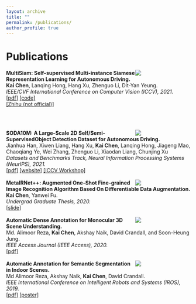 ```yaml
---
layout: archive
title: ""
permalink: /publications/
author_profile: true
---
```


# Publications

<div class="MultiSiam">	
    <div style="float:right;width:30%"><img src="https://kaichen1998.github.io/images/pub/MultiSiam.png"></div>
    <div class="float:left;width:70%">
    <b>MultiSiam: Self-supervised Multi-instance Siamese Representation Learning for Autonomous Driving.</b>
    <br /> <b>Kai Chen</b>, Lanqing Hong, Hang Xu, Zhenguo Li, Dit-Yan Yeung.
    <br /> <i>IEEE/CVF International Conference on Computer Vision (ICCV), 2021.</i>
    <br /> <a href="https://arxiv.org/abs/2108.12178">[pdf]</a>
           <a href="https://github.com/KaiChen1998/MultiSiam">[code]</a>
    <br /> <a href="https://zhuanlan.zhihu.com/p/406649716">[Zhihu (not official)]</a>
    </div>
</div>

<br /><br />

<div class="SODA10M">
    <div style="float:right;width:30%"><img src="https://kaichen1998.github.io/images/pub/SODA10M.png"></div>
    <div class="float:left;width:70%">
    <b>SODA10M: A Large-Scale 2D Self/Semi-SupervisedObject Detection Dataset for Autonomous Driving.</b>
    <br /> Jianhua Han, Xiwen Liang, Hang Xu, <b>Kai Chen</b>, Lanqing Hong, Jiageng Mao, Chaoqiang Ye, Wei Zhang, Zhenguo Li, Xiaodan Liang, Chunjing Xu
    <br /> <i>Datasets and Benchmarks Track, Neural Information Processing Systems (NeurIPS), 2021.</i>
    <br /> <a href="https://arxiv.org/abs/2106.11118">[pdf]</a>
           <a href="https://soda-2d.github.io/">[website]</a>
           <a href="https://sslad2021.github.io/">[ICCV Workshop]</a>
    </div>
</div>

<br />

<div class="MetaIRNet++">	
    <div style="float:right;width:30%"><img src="https://kaichen1998.github.io/images/pub/MetaIRNet++.jpg"></div>
    <div class="float:left;width:70%">
    <b>MetaIRNet++: Augmented One-Shot Fine-grained Image Recognition Algorithm Based On Differentiable Data Augmentation.</b>
    <br /> <b>Kai Chen</b>, Yanwei Fu.
    <br /> <i>Undergrad Graduate Thesis, 2020.</i>
    <br /> <a href="https://kaichen1998.github.io/files/MetaIRNet++/Slide.pdf">[slide]</a>
    </div>
</div>

<br /> 

<div class="Access2020">
    <div style="float:right;width:30%"><img src="https://kaichen1998.github.io/images/pub/Access2020.png"></div>
    <div class="float:left;width:70%">
    <b>Automatic Dense Annotation for Monocular 3D Scene Understanding.</b>
    <br /> Md. Alimoor Reza, <b>Kai Chen</b>, Akshay Naik, David Crandall, and Soon-Heung Jung.
    <br /> <i>IEEE Access Journal (IEEE Access), 2020.</i>
    <br /> <a href="https://ieeexplore.ieee.org/stamp/stamp.jsp?arnumber=9052727">[pdf]</a>
    </div>
</div>

<br />

<div class="IROS2019">
    <div style="float:right;width:30%"><img src="https://kaichen1998.github.io/images/pub/IROS2019.png"></div>
    <div class="float:left;width:70%">
    <b>Automatic Annotation for Semantic Segmentation in Indoor Scenes.</b>
    <br /> Md Alimoor Reza, Akshay Naik, <b>Kai Chen</b>, David Crandall.
    <br /> <i>IEEE International Conference on Intelligent Robots and Systems (IROS), 2019.</i>
    <br /> <a href="https://www.semanticscholar.org/paper/Automatic-Annotation-for-Semantic-Segmentation-in-Reza-Naik/ec77d168c9fdb438ba18b1316f0fdd1486dd1415">[pdf]</a>
    <a href="https://kaichen1998.github.io/files/Auto_anno/poster_kaichen.pdf">[poster]</a>
	</div>
</div>
